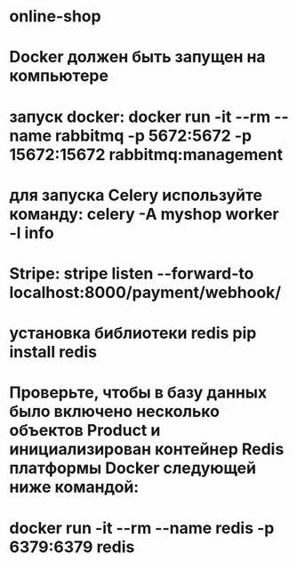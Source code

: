 # online-shop
# Docker должен быть запущен на компьютере
# запуск docker: docker run -it --rm --name rabbitmq -p 5672:5672 -p 15672:15672 rabbitmq:management
# для запуска Celery используйте команду: celery -A myshop worker -l info
# Stripe: stripe listen --forward-to localhost:8000/payment/webhook/
# установка библиотеки redis pip install redis
# Проверьте, чтобы в базу данных было включено несколько объектов Product и инициализирован контейнер Redis платформы Docker следующей ниже командой:
# docker run -it --rm --name redis -p 6379:6379 redis
